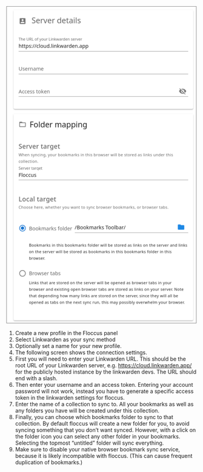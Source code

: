 <img src="screen_linkwarden_settings.png" class="float-md-right" style="width: 500px; border: 1px solid grey;" />

1. Create a new profile in the Floccus panel
2. Select Linkwarden as your sync method
3. Optionally set a name for your new profile.
4. The following screen shows the connection settings.
4. First you will need to enter your Linkwarden URL. This should be the root URL of your Linkwarden server, e.g. https://cloud.linkwarden.app/ for the publicly hosted instance by the linkwarden devs. The URL should end with a slash.
5. Then enter your username and an access token. Entering your account password will not work, instead you have to generate a specific access token in the linkwarden settings for floccus.
6. Enter the name of a collection to sync to. All your bookmarks as well as any folders you have will be created under this collection.
7. Finally, you can choose which bookmarks folder to sync to that collection. By default floccus will create a new folder for you, to avoid syncing something that you don’t want synced. However, with a click on the folder icon you can select any other folder in your bookmarks. Selecting the topmost “untitled” folder will sync everything.
8. Make sure to disable your native browser bookmark sync service, because it is likely incompatible with floccus. (This can cause frequent duplication of bookmarks.)
